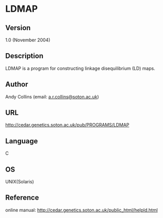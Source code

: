# LDMAP

## Version
1.0 (November 2004)

## Description
LDMAP is a program for constructing linkage disequilibrium (LD) maps.

## Author
Andy Collins (email: a.r.collins@soton.ac.uk)

## URL
http://cedar.genetics.soton.ac.uk/pub/PROGRAMS/LDMAP

## Language
C

## OS
UNIX(Solaris)

## Reference
online manual: http://cedar.genetics.soton.ac.uk/public_html/helpld.html